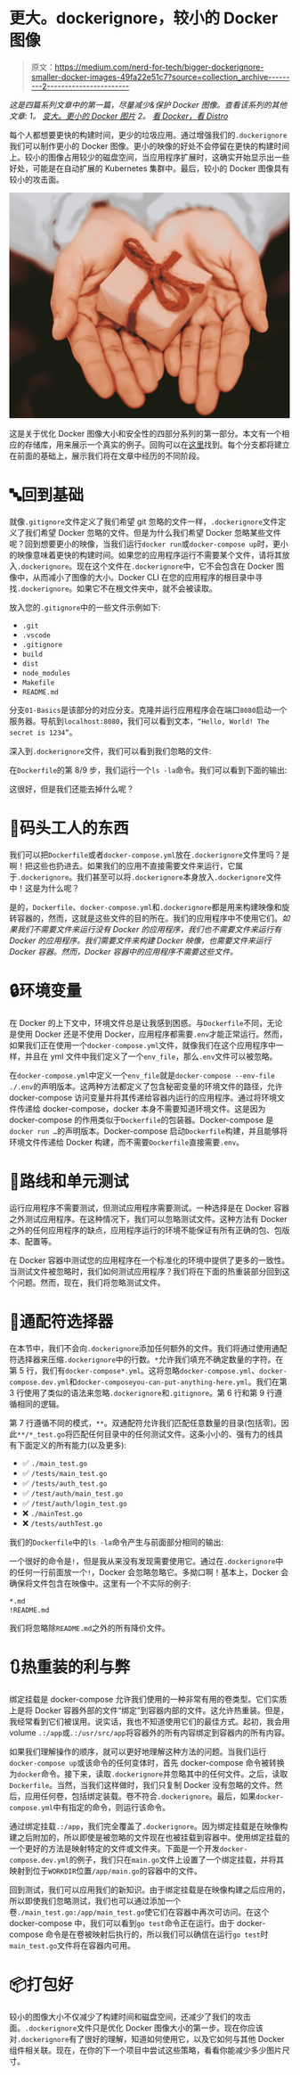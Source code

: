 # 更大。dockerignore，较小的 Docker 图像

> 原文：<https://medium.com/nerd-for-tech/bigger-dockerignore-smaller-docker-images-49fa22e51c7?source=collection_archive---------2----------------------->

*这是四篇系列文章中的第一篇，尽量减少&保护 Docker 图像。查看该系列的其他文章:
1。* [*变大。更小的 Docker 图片*](/nerd-for-tech/bigger-dockerignore-smaller-docker-images-49fa22e51c7) *2。* [*看 Docker，看 Distro*](/nerd-for-tech/look-docker-no-distro-5dc87d4deb00)

每个人都想要更快的构建时间，更少的垃圾应用。通过增强我们的`.dockerignore`我们可以制作更小的 Docker 图像。更小的映像的好处不会停留在更快的构建时间上。较小的图像占用较少的磁盘空间，当应用程序扩展时，这确实开始显示出一些好处，可能是在自动扩展的 Kubernetes 集群中。最后，较小的 Docker 图像具有较小的攻击面。

![](img/f05be756bc8cf56f58faed2540847d76.png)

这是关于优化 Docker 图像大小和安全性的四部分系列的第一部分。本文有一个相应的存储库，用来展示一个真实的例子。回购可以在[这里](https://github.com/starlightromero/dockerignore-example)找到。每个分支都将建立在前面的基础上，展示我们将在文章中经历的不同阶段。

# 🔤回到基础

就像`.gitignore`文件定义了我们希望 git 忽略的文件一样，`.dockerignore`文件定义了我们希望 Docker 忽略的文件。但是为什么我们希望 Docker 忽略某些文件呢？回到想要更小的映像，当我们运行`docker run`或`docker-compose up`时，更小的映像意味着更快的构建时间。如果您的应用程序运行不需要某个文件，请将其放入`.dockerignore`。现在这个文件在`.dockerignore`中，它不会包含在 Docker 图像中，从而减小了图像的大小。Docker CLI 在您的应用程序的根目录中寻找`.dockerignore`。如果它不在根文件夹中，就不会被读取。

放入您的`.gitignore`中的一些文件示例如下:

*   `.git`
*   `.vscode`
*   `.gitignore`
*   `build`
*   `dist`
*   `node_modules`
*   `Makefile`
*   `README.md`

分支`01-Basics`是该部分的对应分支。克隆并运行应用程序会在端口`8080`启动一个服务器。导航到`localhost:8080`，我们可以看到文本，`“Hello, World! The secret is 1234”`。

深入到`.dockerignore`文件，我们可以看到我们忽略的文件:

在`Dockerfile`的第 8/9 步，我们运行一个`ls -la`命令。我们可以看到下面的输出:

这很好，但是我们还能去掉什么呢？

# 🐳码头工人的东西

我们可以把`Dockerfile`或者`docker-compose.yml`放在`.dockerignore`文件里吗？是啊！把这些也扔进去。如果我们的应用不直接需要文件来运行，它属于`.dockerignore`。我们甚至可以将`.dockerignore`本身放入`.dockerignore`文件中！这是为什么呢？

是的，`Dockerfile`、`docker-compose.yml`和`.dockerignore`都是用来构建映像和旋转容器的，然而，这就是这些文件的目的所在。我们的应用程序中不使用它们。*如果我们不需要文件来运行没有 Docker 的应用程序，我们也不需要文件来运行有 Docker 的应用程序。我们需要文件来构建 Docker 映像，也需要文件来运行 Docker 容器。然而，Docker 容器中的应用程序不需要这些文件。*

# 🔒环境变量

在 Docker 的上下文中，环境文件总是让我感到困惑。与`Dockerfile`不同，无论是使用 Docker 还是不使用 Docker，应用程序都需要`.env`才能正常运行。然而，如果我们正在使用一个`docker-compose.yml`文件，就像我们在这个应用程序中一样，并且在 yml 文件中我们定义了一个`env_file`，那么`.env`文件可以被忽略。

在`docker-compose.yml`中定义一个`env_file`就是`docker-compose --env-file ./.env`的声明版本。这两种方法都定义了包含秘密变量的环境文件的路径，允许 docker-compose 访问变量并将其传递给容器内运行的应用程序。通过将环境文件传递给 docker-compose，docker 本身不需要知道环境文件。这是因为 docker-compose 的作用类似于`Dockerfile`的包装器。Docker-compose 是`docker run …`的声明版本。Docker-compose 启动`Dockerfile`构建，并且能够将环境文件传递给 Docker 构建，而不需要`Dockerfile`直接需要`.env`。

# 🧪路线和单元测试

运行应用程序不需要测试，但测试应用程序需要测试。一种选择是在 Docker 容器之外测试应用程序。在这种情况下，我们可以忽略测试文件。这种方法有 Docker 之外的任何应用程序的缺点，应用程序运行的环境不能保证有所有正确的包、包版本、配置等。

在 Docker 容器中测试您的应用程序在一个标准化的环境中提供了更多的一致性。当测试文件被忽略时，我们如何测试应用程序？我们将在下面的热重装部分回到这个问题。然而，现在，我们将忽略测试文件。

# 🐗通配符选择器

在本节中，我们不会向`.dockerignore`添加任何额外的文件。我们将通过使用通配符选择器来压缩`.dockerignore`中的行数。`*`允许我们填充不确定数量的字符。在第 5 行，我们有`docker-compose*.yml`。这将忽略`docker-compose.yml`、`docker-compose.dev.yml`和`docker-composeyou-can-put-anything-here.yml`。我们在第 3 行使用了类似的语法来忽略`.dockerignore`和`.gitignore`。第 6 行和第 9 行遵循相同的逻辑。

第 7 行遵循不同的模式，`**`。双通配符允许我们匹配任意数量的目录(包括零)。因此`**/*_test.go`将匹配任何目录中的任何测试文件。这条小小的、强有力的线具有下面定义的所有能力(以及更多):

*   ✅ `./main_test.go`
*   ✅ `/tests/main_test.go`
*   ✅ `/tests/auth_test.go`
*   ✅ `/test/auth/main_test.go`
*   ✅ `/test/auth/login_test.go`
*   ❌ `./mainTest.go`
*   ❌ `/tests/authTest.go`

我们的`Dockerfile`中的`ls -la`命令产生与前面部分相同的输出:

一个很好的命令是`!`，但是我从来没有发现需要使用它。通过在`.dockerignore`中的任何一行前面放一个`!`，Docker 会忽略忽略它。多拗口啊！基本上，Docker 会确保将文件包含在映像中。这里有一个不实际的例子:

```
*.md
!README.md
```

我们将忽略除`README.md`之外的所有降价文件。

# 🔃热重装的利与弊

绑定挂载是 docker-compose 允许我们使用的一种非常有用的卷类型。它们实质上是将 Docker 容器外部的文件“绑定”到容器内部的文件。这允许热重装。但是，我经常看到它们被误用。说实话，我也不知道使用它们的最佳方式。起初，我会用 volume `.:/app`或`.:/usr/src/app`将容器外的所有内容绑定到容器内的所有内容。

如果我们理解操作的顺序，就可以更好地理解这种方法的问题。当我们运行`docker-compose up`或该命令的任何变体时，首先 docker-compose 命令被转换为`docker`命令。接下来，读取`.dockerignore`并忽略其中的任何文件。之后，读取`Dockerfile`。当然，当我们这样做时，我们只复制 Docker 没有忽略的文件。然后，应用任何卷，包括绑定装载。卷不符合`.dockerignore`。最后，如果`docker-compose.yml`中有指定的命令，则运行该命令。

通过绑定挂载`.:/app`，我们完全覆盖了`.dockerignore`。因为绑定挂载是在映像构建之后附加的，所以即使是被忽略的文件现在也被挂载到容器中。使用绑定挂载的一个更好的方法是映射特定的文件或文件夹。下面是一个开发`docker-compose.dev.yml`的例子，我们只在`main.go`文件上设置了一个绑定挂载，并将其映射到位于`WORKDIR`位置`/app/main.go`的容器中的文件。

回到测试，我们可以应用我们的新知识。由于绑定挂载是在映像构建之后应用的，所以即使我们忽略测试，我们也可以通过添加一个卷`./main_test.go:/app/main_test.go`使它们在容器中再次可访问。在这个 docker-compose 中，我们可以看到`go test`命令正在运行。由于 docker-compose 命令是在卷被映射后执行的，所以我们可以确信在运行`go test`时`main_test.go`文件将在容器内可用。

# 📦打包好

较小的图像大小不仅减少了构建时间和磁盘空间，还减少了我们的攻击面。`.dockerignore`文件只是优化 Docker 图像大小的第一步。现在你应该对`.dockerignore`有了很好的理解，知道如何使用它，以及它如何与其他 Docker 组件相关联。现在，在你的下一个项目中尝试这些策略，看看你能减少多少图片尺寸。